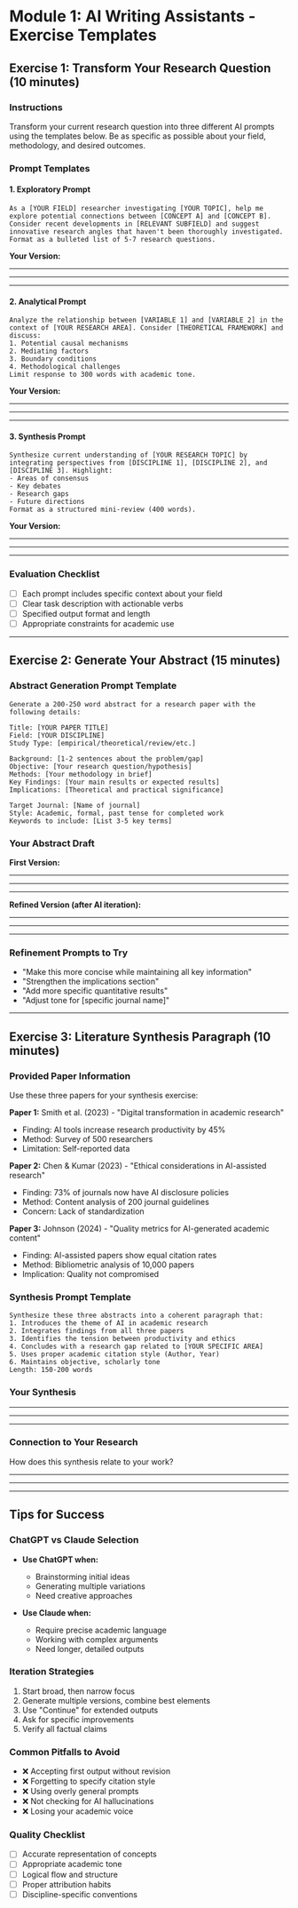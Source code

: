 # Module 1: AI Writing Assistants - Exercise Templates

## Exercise 1: Transform Your Research Question (10 minutes)

### Instructions
Transform your current research question into three different AI prompts using the templates below. Be as specific as possible about your field, methodology, and desired outcomes.

### Prompt Templates

#### 1. Exploratory Prompt
```
As a [YOUR FIELD] researcher investigating [YOUR TOPIC], help me explore potential connections between [CONCEPT A] and [CONCEPT B]. Consider recent developments in [RELEVANT SUBFIELD] and suggest innovative research angles that haven't been thoroughly investigated. Format as a bulleted list of 5-7 research questions.
```

**Your Version:**
_________________________________
_________________________________
_________________________________

#### 2. Analytical Prompt
```
Analyze the relationship between [VARIABLE 1] and [VARIABLE 2] in the context of [YOUR RESEARCH AREA]. Consider [THEORETICAL FRAMEWORK] and discuss:
1. Potential causal mechanisms
2. Mediating factors
3. Boundary conditions
4. Methodological challenges
Limit response to 300 words with academic tone.
```

**Your Version:**
_________________________________
_________________________________
_________________________________

#### 3. Synthesis Prompt
```
Synthesize current understanding of [YOUR RESEARCH TOPIC] by integrating perspectives from [DISCIPLINE 1], [DISCIPLINE 2], and [DISCIPLINE 3]. Highlight:
- Areas of consensus
- Key debates
- Research gaps
- Future directions
Format as a structured mini-review (400 words).
```

**Your Version:**
_________________________________
_________________________________
_________________________________

### Evaluation Checklist
- [ ] Each prompt includes specific context about your field
- [ ] Clear task description with actionable verbs
- [ ] Specified output format and length
- [ ] Appropriate constraints for academic use

---

## Exercise 2: Generate Your Abstract (15 minutes)

### Abstract Generation Prompt Template
```
Generate a 200-250 word abstract for a research paper with the following details:

Title: [YOUR PAPER TITLE]
Field: [YOUR DISCIPLINE]
Study Type: [empirical/theoretical/review/etc.]

Background: [1-2 sentences about the problem/gap]
Objective: [Your research question/hypothesis]
Methods: [Your methodology in brief]
Key Findings: [Your main results or expected results]
Implications: [Theoretical and practical significance]

Target Journal: [Name of journal]
Style: Academic, formal, past tense for completed work
Keywords to include: [List 3-5 key terms]
```

### Your Abstract Draft
**First Version:**
_________________________________
_________________________________
_________________________________

**Refined Version (after AI iteration):**
_________________________________
_________________________________
_________________________________

### Refinement Prompts to Try
- "Make this more concise while maintaining all key information"
- "Strengthen the implications section"
- "Add more specific quantitative results"
- "Adjust tone for [specific journal name]"

---

## Exercise 3: Literature Synthesis Paragraph (10 minutes)

### Provided Paper Information
Use these three papers for your synthesis exercise:

**Paper 1:** Smith et al. (2023) - "Digital transformation in academic research"
- Finding: AI tools increase research productivity by 45%
- Method: Survey of 500 researchers
- Limitation: Self-reported data

**Paper 2:** Chen & Kumar (2023) - "Ethical considerations in AI-assisted research"
- Finding: 73% of journals now have AI disclosure policies
- Method: Content analysis of 200 journal guidelines
- Concern: Lack of standardization

**Paper 3:** Johnson (2024) - "Quality metrics for AI-generated academic content"
- Finding: AI-assisted papers show equal citation rates
- Method: Bibliometric analysis of 10,000 papers
- Implication: Quality not compromised

### Synthesis Prompt Template
```
Synthesize these three abstracts into a coherent paragraph that:
1. Introduces the theme of AI in academic research
2. Integrates findings from all three papers
3. Identifies the tension between productivity and ethics
4. Concludes with a research gap related to [YOUR SPECIFIC AREA]
5. Uses proper academic citation style (Author, Year)
6. Maintains objective, scholarly tone
Length: 150-200 words
```

### Your Synthesis
_________________________________
_________________________________
_________________________________

### Connection to Your Research
How does this synthesis relate to your work?
_________________________________
_________________________________

---

## Tips for Success

### ChatGPT vs Claude Selection
- **Use ChatGPT when:**
  - Brainstorming initial ideas
  - Generating multiple variations
  - Need creative approaches
  
- **Use Claude when:**
  - Require precise academic language
  - Working with complex arguments
  - Need longer, detailed outputs

### Iteration Strategies
1. Start broad, then narrow focus
2. Generate multiple versions, combine best elements
3. Use "Continue" for extended outputs
4. Ask for specific improvements
5. Verify all factual claims

### Common Pitfalls to Avoid
- ❌ Accepting first output without revision
- ❌ Forgetting to specify citation style
- ❌ Using overly general prompts
- ❌ Not checking for AI hallucinations
- ❌ Losing your academic voice

### Quality Checklist
- [ ] Accurate representation of concepts
- [ ] Appropriate academic tone
- [ ] Logical flow and structure
- [ ] Proper attribution habits
- [ ] Discipline-specific conventions